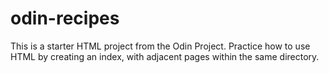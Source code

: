 # odin-recipes

This is a starter HTML project from the Odin Project. Practice how to use HTML by creating an index, with adjacent pages within the same directory.
